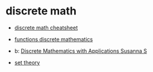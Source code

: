 # discrete math

-   [discrete math cheatsheet](https://cs.slu.edu/~chambers/spring10/135/cheatsheet.pdf)

-   [functions discrete mathematics](functions-discrete-mathematics)
-   b: [Discrete Mathematics with Applications Susanna S](Discrete-Mathematics-with-Applications-Susanna-S)

-   [set theory](set)
